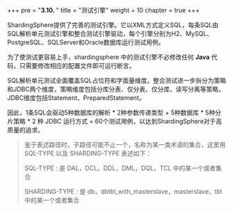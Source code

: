 +++
pre = "<b>3.10. </b>"
title = "测试引擎"
weight = 10
chapter = true
+++

ShardingSphere提供了完善的测试引擎。它以XML方式定义SQL，每条SQL由SQL解析单元测试引擎和整合测试引擎驱动，每个引擎分别为H2、MySQL、PostgreSQL、SQLServer和Oracle数据库运行测试用例。

为了使测试更容易上手，shardingsphere 中的测试引擎不必修改任何 **Java** 代码，只需要修改相应的配置文件即可运行断言。

SQL解析单元测试全面覆盖SQL占位符和字面量维度。整合测试进一步拆分为策略和JDBC两个维度，策略维度包括分库分表、仅分表、仅分库、读写分离等策略，JDBC维度包括Statement、PreparedStatement。

因此，1条SQL会驱动5种数据库的解析 * 2种参数传递类型 + 5种数据库 * 5种分片策略 * 2 种 JDBC 运行方式 = 60个测试用例，以达到ShardingSphere对于高质量的追求。

> 鉴于表述路径时，子路径可能不止一个，名称为某一类术语的集合，这里用 SQL-TYPE 以及 SHARDING-TYPE 表述如下：
>
>SQL-TYPE : 是 DAL，DCL，DDL，DML，DQL，TCL 中的某一个或者集合
>
>SHARDING-TYPE : 是 db，dbtbl_with_masterslave，masterslave，tbl 中的某一个或者集合
